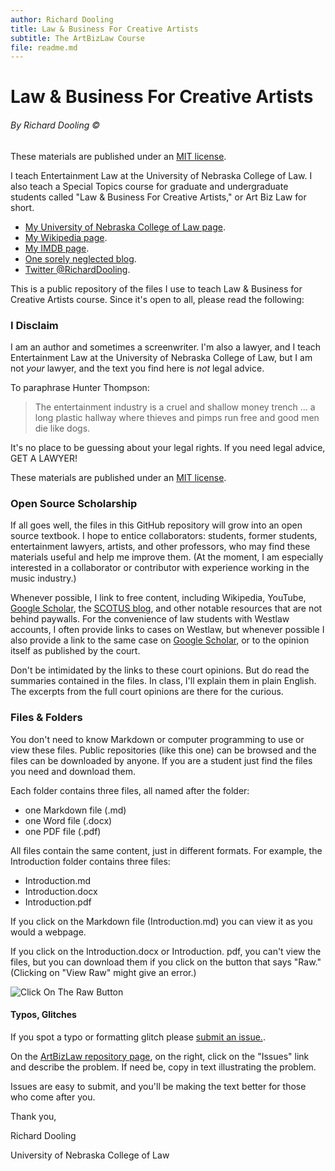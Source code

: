 ```yaml
---
author: Richard Dooling
title: Law & Business For Creative Artists 
subtitle: The ArtBizLaw Course
file: readme.md
---
```


# Law & Business For Creative Artists

###### By Richard Dooling &copy;

These materials are published under an [MIT license](https://github.com/RichardDooling/ArtBizLaw/blob/master/LICENSE).

I teach Entertainment Law at the University of Nebraska College of Law. I also teach a Special Topics course for graduate and undergraduate students called "Law & Business For Creative Artists," or Art Biz Law for short. 

* [My University of Nebraska College of Law page](http://law.unl.edu/richard-dooling#about).
* [My Wikipedia page](http://en.wikipedia.org/wiki/Richard_Dooling).
* [My IMDB page](http://www.imdb.com/name/nm0233223/).
* [One sorely neglected blog](http://dooling.com).
* [Twitter @RichardDooling](http://twitter.com/richarddooling).

This is a public repository of the files I use 
to teach Law & Business for Creative Artists course. 
Since it's open to all, please read the following:

### I Disclaim

I am an author and sometimes a screenwriter. 
I'm also a lawyer, 
and I teach Entertainment Law at the University of Nebraska College of Law, 
but I am not *your* lawyer, and the text you find here is *not* legal advice. 

To paraphrase Hunter Thompson: 

> The entertainment industry 
> is a cruel and shallow money trench &hellip; a long plastic 
> hallway where thieves and pimps run free 
> and good men die like dogs.

It's no place to be guessing about your legal rights. 
If you need legal advice, GET A LAWYER! 

These materials are published 
under an [MIT license](https://github.com/RichardDooling/ArtBizLaw/blob/master/LICENSE).

### Open Source Scholarship

If all goes well, 
the files in this GitHub repository will grow into an open source textbook. 
I hope to entice collaborators: 
students, former students, entertainment lawyers, artists, and other professors, 
who may find these materials useful and help me improve them. 
(At the moment, I am especially interested in a collaborator 
or contributor with experience working in the music industry.) 

Whenever possible, I link to free content, 
including Wikipedia, YouTube, [Google Scholar](http://scholar.google.com/), the [SCOTUS blog](http://www.scotusblog.com/), 
and other notable resources that are not behind paywalls. 
For the convenience of law students with Westlaw accounts, 
I often provide links to cases on Westlaw, 
but whenever possible I also provide a link to the same case on 
[Google Scholar](http://scholar.google.com/), 
or to the opinion itself as published by the court.

Don't be intimidated by the links to these court opinions. 
But do read the summaries contained in the files. 
In class, I'll explain them in plain English.
The excerpts from the full court opinions are there for the curious. 

### Files & Folders

You don't need to know Markdown or computer programming 
to use or view these files. 
Public repositories (like this one) 
can be browsed and the files can be downloaded by anyone. 
If you are a student just find the files you need and download them.

Each folder contains three files, all named after the folder:

* one Markdown file (.md)
* one Word file (.docx)
* one PDF file (.pdf)

All files contain the same content, 
just in different formats. 
For example, the Introduction folder contains three files:

* Introduction.md
* Introduction.docx
* Introduction.pdf

If you click on the Markdown file (Introduction.md) 
you can view it as you would a webpage. 

If you click on the Introduction.docx or Introduction. pdf, 
you can't view the files, 
but you can download them if you click on the button that says "Raw." 
(Clicking on "View Raw" might give an error.)

![Click On The Raw Button](Download_Single_File.png "Click Raw")


<!-- ### Download Zip 

If you would like to download ALL of the files in this repository, look for the two buttons at the bottom of the right sidebar: "Clone in Desktop" and "Download Zip".

If you click on the "Download Zip" button, you will download a zip file containing all the files in this repository. Probably not so bad at first, but over the course of the semester more files will be added. You'll have a version problem, which is why Git and GitHub were invented. 

### Cloning

Consider investing a little time and learning how to "clone" the entire repository in your desktop. If you click on "Clone in Desktop" you will download the GitHub program, and you will be asked to create a free GitHub account. Using a simple GitHub app you will be able to quickly fetch the latest versions of these files to your computer using a simple free application available at [GitHub](https://github.com/). 

### Contributing

No obligation here. Only for the curious, but if you get interested in how GitHub works and how to contribute to this project, sign up at the [GitHub site](https://github.com/) and then read the [CONTRIBUTIONS](https://github.com/RichardDooling/ArtBizLaw/blob/master/CONTRIBUTIONS.md) and [HELP](https://github.com/RichardDooling/ArtBizLaw/blob/master/HELP.md) pages.
-->

#### Typos, Glitches

If you spot a typo or formatting glitch please [submit an issue.](https://github.com/RichardDooling/ArtBizLaw/issues). 

On the [ArtBizLaw repository page](https://github.com/RichardDooling/ArtBizLaw), on the right, click on the "Issues" link and describe the problem. If need be, copy in text illustrating the problem.

Issues are easy to submit, and you'll be making the text better for those who come after you.

Thank you,

Richard Dooling

University of Nebraska College of Law

